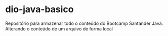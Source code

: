 # dio-java-basico
Repositório para armazenar todo o conteúdo do Bootcamp Santander Java.
Alterando o conteúdo de um arquivo de forma local
